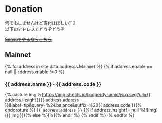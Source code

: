 # Donation

何でもしませんけど寄付はほしいﾃﾞｽ  
以下のアドレスでどうぞどうぞ

~~[Sensuでやるならこちら](https://shinoharata.github.io/TipSensuWithTwitter/?name=uesitananame55)~~

## Mainnet

{% for address in site.data.addresss.Mainnet %}
{% if address.enable == null || address.enable != 0 %}
### {{ address.name }} - {{ address.code }}
{% capture img %}https://img.shields.io/badge/dynamic/json.svg?url={{ address.insight }}{{ address.address }}&label=tip&query=%24.balance&suffix=%20{{ address.code }}{% endcapture %}
`{{ address.address }}` {% if address.insight != null %}![img]({{ img }}){% else %}[☆]{% endif %}
{% endif %}
{% endfor %}